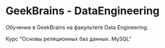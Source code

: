 # GeekBrains - DataEngineering
Обучение в GeekBrains на факультете Data Engineering.

Курс "Основы реляционных баз данных. MySQL"